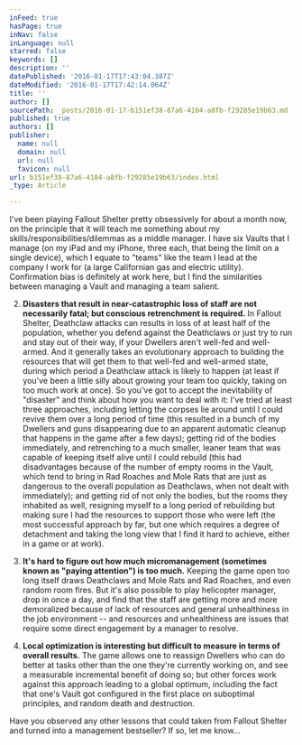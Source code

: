 ```yaml
---
inFeed: true
hasPage: true
inNav: false
inLanguage: null
starred: false
keywords: []
description: ''
datePublished: '2016-01-17T17:43:04.387Z'
dateModified: '2016-01-17T17:42:14.064Z'
title: ''
author: []
sourcePath: _posts/2016-01-17-b151ef38-87a6-4104-a8fb-f29285e19b63.md
published: true
authors: []
publisher:
  name: null
  domain: null
  url: null
  favicon: null
url: b151ef38-87a6-4104-a8fb-f29285e19b63/index.html
_type: Article

---
```

I've been playing Fallout Shelter pretty obsessively for about a month now, on the principle that it will teach me something about my skills/responsibilities/dilemmas as a middle manager.  I have six Vaults that I manage (on my iPad and my iPhone, three each, that being the limit on a single device), which I equate to "teams" like the team I lead at the company I work for (a large Californian gas and electric utility).  Confirmation bias is definitely at work here, but I find the similarities between managing a Vault and managing a team salient.

2) **Disasters that result in near-catastrophic loss of staff are not necessarily fatal; but conscious retrenchment is required.** In Fallout Shelter, Deathclaw attacks can results in loss of at least half of the population, whether you defend against the Deathclaws or just try to run and stay out of their way, if your Dwellers aren't well-fed and well-armed.  And it generally takes an evolutionary approach to building the resources that will get them to that well-fed and well-armed state, during which period a Deathclaw attack is likely to happen (at least if you've been a little silly about growing your team too quickly, taking on too much work at once).  So you've got to accept the inevitability of "disaster" and think about how you want to deal with it: I've tried at least three approaches, including letting the corpses lie around until I could revive them over a long period of time (this resulted in a bunch of my Dwellers and guns disappearing due to an apparent automatic cleanup that happens in the game after a few days); getting rid of the bodies immediately, and retrenching to a much smaller, leaner team that was capable of keeping itself alive until I could rebuild (this had disadvantages because of the number of empty rooms in the Vault, which tend to bring in Rad Roaches and Mole Rats that are just as dangerous to the overall population as Deathclaws, when not dealt with immediately); and getting rid of not only the bodies, but the rooms they inhabited as well, resigning myself to a long period of rebuilding but making sure I had the resources to support those who were left (the most successful approach by far, but one which requires a degree of detachment and taking the long view that I find it hard to achieve, either in a game or at work). 

3) **It's hard to figure out how much micromanagement (sometimes known as "paying attention") is too ****much****.** Keeping the game open too long itself draws Deathclaws and Mole Rats and Rad Roaches, and even random room fires.  But it's also possible to play helicopter manager, drop in once a day, and find that the staff are getting more and more demoralized because of lack of resources and general unhealthiness in the job environment -- and resources and unhealthiness are issues that require some direct engagement by a manager to resolve.

4) **Local optimization is interesting but difficult to measure in terms of overall results.** The game allows one to reassign Dwellers who can do better at tasks other than the one they're currently working on, and see a measurable incremental benefit of doing so; but other forces work against this approach leading to a global optimum, including the fact that one's Vault got configured in the first place on suboptimal principles, and random death and destruction.

Have you observed any other lessons that could taken from Fallout Shelter and turned into a management bestseller?  If so, let me know...